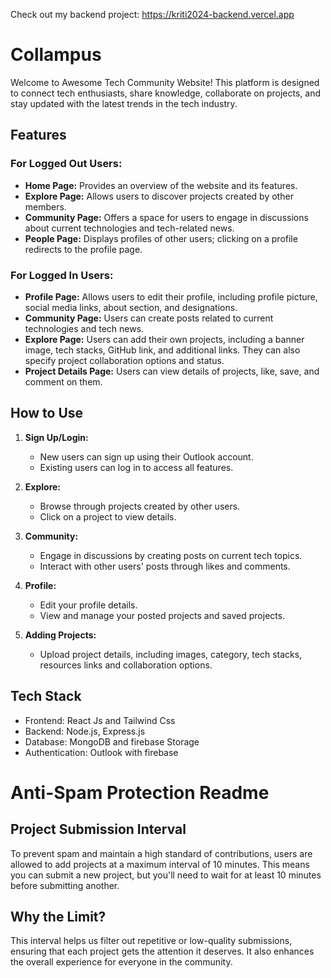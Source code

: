 Check out my backend project: https://kriti2024-backend.vercel.app

# Collampus

Welcome to Awesome Tech Community Website! This platform is designed to connect tech enthusiasts, share knowledge, collaborate on projects, and stay updated with the latest trends in the tech industry.

## Features

### For Logged Out Users:

- **Home Page:** Provides an overview of the website and its features.
- **Explore Page:** Allows users to discover projects created by other members.
- **Community Page:** Offers a space for users to engage in discussions about current technologies and tech-related news.
- **People Page:** Displays profiles of other users; clicking on a profile redirects to the profile page.

### For Logged In Users:

- **Profile Page:** Allows users to edit their profile, including profile picture, social media links, about section, and designations.
- **Community Page:** Users can create posts related to current technologies and tech news.
- **Explore Page:** Users can add their own projects, including a banner image, tech stacks, GitHub link, and additional links. They can also specify project collaboration options and status.
- **Project Details Page:** Users can view details of projects, like, save, and comment on them.

## How to Use

1. **Sign Up/Login:**
   - New users can sign up using their Outlook account.
   - Existing users can log in to access all features.

2. **Explore:**
   - Browse through projects created by other users.
   - Click on a project to view details.

3. **Community:**
   - Engage in discussions by creating posts on current tech topics.
   - Interact with other users' posts through likes and comments.

4. **Profile:**
   - Edit your profile details.
   - View and manage your posted projects and saved projects.

5. **Adding Projects:**
   - Upload project details, including images, category, tech stacks, resources links and collaboration options.

## Tech Stack

- Frontend: React Js and Tailwind Css
- Backend: Node.js, Express.js
- Database: MongoDB and firebase Storage
- Authentication: Outlook with firebase



# Anti-Spam Protection Readme

## Project Submission Interval

To prevent spam and maintain a high standard of contributions, users are allowed to add projects at a maximum interval of 10 minutes. This means you can submit a new project, but you'll need to wait for at least 10 minutes before submitting another.

## Why the Limit?

This interval helps us filter out repetitive or low-quality submissions, ensuring that each project gets the attention it deserves. It also enhances the overall experience for everyone in the community.
